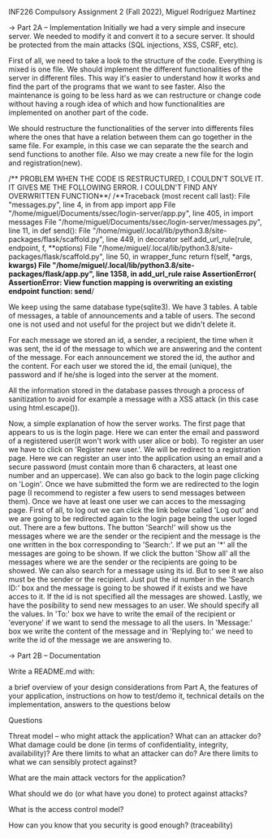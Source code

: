 INF226 Compulsory Assignment 2 (Fall 2022),     Miguel Rodríguez Martínez

 -> Part 2A – Implementation
Initially we had a very simple and insecure server. We needed to modify it and convert it to a secure server. It should be protected from the main attacks (SQL injections, XSS, CSRF, etc).

First of all, we need to take a look to the structure of the code. Everything is mixed is one file. We should implement the different functionalities of the server in different files. This way it's easier to understand how it works and find the part of the programs that we want to see faster. Also the maintenance is going to be less hard as we can restructure or change code without having a rough idea of which and how functionalities are implemented on another part of the code.

We should restructure the functionalities of the server into differents files where the ones that have a relation between them can go together in the same file. For example, in this case we can separate the the search and send functions to another file. Also we may create a new file for the login and registration(new).

/** PROBLEM WHEN THE CODE IS RESTRUCTURED, I COULDN'T SOLVE IT. IT GIVES ME THE FOLLOWING ERROR. I COULDN'T FIND ANY OVERWRITTEN FUNCTION**/
/**Traceback (most recent call last):
  File "messages.py", line 4, in <module>
    from app import app
  File "/home/miguel/Documents/ssec/login-server/app.py", line 405, in <module>
    import messages
  File "/home/miguel/Documents/ssec/login-server/messages.py", line 11, in <module>
    def send():
  File "/home/miguel/.local/lib/python3.8/site-packages/flask/scaffold.py", line 449, in decorator
    self.add_url_rule(rule, endpoint, f, **options)
  File "/home/miguel/.local/lib/python3.8/site-packages/flask/scaffold.py", line 50, in wrapper_func
    return f(self, *args, **kwargs)
  File "/home/miguel/.local/lib/python3.8/site-packages/flask/app.py", line 1358, in add_url_rule
    raise AssertionError(
AssertionError: View function mapping is overwriting an existing endpoint function: send**/
 
 We keep using the same database type(sqlite3). We have 3 tables. A table of messages, a table of announcements and a table of users. The second one is not used and not useful for the project but we didn't delete it.
 
 For each message we stored an id, a sender, a recipient, the time when it was sent, the id of the message to which we are answering and the content of the message.
 For each announcement we stored the id, the author and the content.
 For each user we stored the id, the email (unique), the password and if he/she is loged into the server at the moment.
 
 All the information stored in the database passes through a process of sanitization to avoid for example a message with a XSS attack (in this case using html.escape()).
 
 Now, a simple explanation of how the server works. The first page that appears to us is the login page. Here we can enter the email and password of a registered user(it won't work with user alice or bob). To register an user we have to click on 'Register new user.'. We will be redirect to a registration page. Here we can register an user into the application using an email and a secure password (must contain more than 6 characters, at least one number and an uppercase). We can also go back to the login page clicking on 'Login'. Once we have submitted the form we are redirected to the login page (I recommend to register a few users to send messages between them). Once we have at least one user we can acces to the messaging page. 
 First of all, to log out we can click the link below called 'Log out' and we are going to be redirected again to the login page being the user loged out. There are a few buttons. 
 The button 'Search!' will show us the messages where we are the sender or the recipient and the message is the one written in the box corresponding to 'Search:'. If we put an '*' all the messages are going to be shown. If we click the button 'Show all' all the messages where we are the sender or the recipients are going to be showed.
 We can also search for a message using its id. But to see it we also must be the sender or the recipient. Just put the id number in the 'Search ID:' box and the message is going to be showed if it exists and we have acces to it. If the id is not specified all the messages are showed.
 Lastly, we have the posibility to send new messages to an user. We should specify all the values. In 'To:' box we have to write the email of the recipient or 'everyone' if we want to send the message to all the users. In 'Message:' box we write the content of the message and in 'Replying to:' we need to write the id of the message we are answering to.


 -> Part 2B – Documentation

Write a README.md with:

a brief overview of your design considerations from Part A,
the features of your application,
instructions on how to test/demo it,
technical details on the implementation,
answers to the questions below




Questions


Threat model – who might attack the application? What can an attacker do? What damage could be done (in terms of confidentiality, integrity, availability)? Are there limits to what an attacker can do? Are there limits to what we can sensibly protect against?

What are the main attack vectors for the application?

What should we do (or what have you done) to protect against attacks?

What is the access control model?

How can you know that you security is good enough? (traceability)

